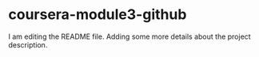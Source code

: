 # coursera-module3-github
I am editing the README file. Adding some more details about the project description.
